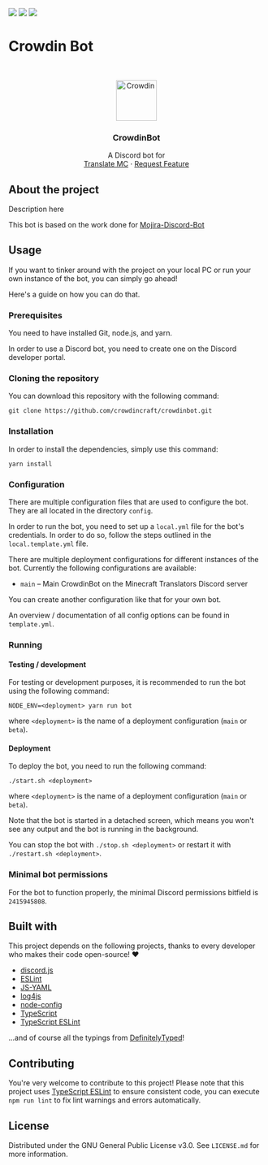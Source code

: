 <!-- shields -->
[![](https://img.shields.io/github/issues/crowdincraft/crowdinbot)](https://github.com/crowdincraft/crowdinbot/issues)
[![](https://img.shields.io/github/stars/crowdincraft/crowdinbot)](https://github.com/crowdincraft/crowdinbot/stargazers)
[![](https://img.shields.io/github/license/crowdincraft/crowdinbot)](https://github.com/crowdincraft/crowdinbot/blob/master/LICENSE.md)

# Crowdin Bot

<!-- PROJECT LOGO -->
<br/>
<p align="center">
  <a href="https://crowdin.com/">
    <img src="crowdin-logo.png" alt="Crowdin" width="80" height="80">
  </a>

<h3 align="center">CrowdinBot</h3>

  <p align="center">
    A Discord bot for <fill me>
    <br/>
    <a href="link">Translate MC</a>
    ·
    <a href="https://github.com/crowdincraft/crowdinbot/issues">Request Feature</a>
  </p>
</p>

## About the project
Description here  

This bot is based on the work done for [Mojira-Discord-Bot](https://github.com/mojira/mojira-discord-bot)

## Usage
If you want to tinker around with the project on your local PC or run your own instance of the bot, you can simply go ahead!

Here's a guide on how you can do that.

### Prerequisites
You need to have installed Git, node.js, and yarn.

In order to use a Discord bot, you need to create one on the Discord developer portal.

### Cloning the repository
You can download this repository with the following command:

```
git clone https://github.com/crowdincraft/crowdinbot.git
```

### Installation
In order to install the dependencies, simply use this command:

```
yarn install
```

### Configuration
There are multiple configuration files that are used to configure the bot. They are all located in the directory `config`.

In order to run the bot, you need to set up a `local.yml` file for the bot's credentials. In order to do so, follow the steps outlined in the `local.template.yml` file.

There are multiple deployment configurations for different instances of the bot. Currently the following configurations are available:
- `main` – Main CrowdinBot on the Minecraft Translators Discord server

You can create another configuration like that for your own bot.

An overview / documentation of all config options can be found in `template.yml`.

### Running
#### Testing / development
For testing or development purposes, it is recommended to run the bot using the following command:

```
NODE_ENV=<deployment> yarn run bot
```

where `<deployment>` is the name of a deployment configuration (`main` or `beta`).

#### Deployment
To deploy the bot, you need to run the following command:

```
./start.sh <deployment>
```

where `<deployment>` is the name of a deployment configuration (`main` or `beta`).

Note that the bot is started in a detached screen, which means you won't see any output and the bot is running in the background.

You can stop the bot with `./stop.sh <deployment>` or restart it with `./restart.sh <deployment>`.

### Minimal bot permissions
For the bot to function properly, the minimal Discord permissions bitfield is `2415945808`.

## Built with

This project depends on the following projects, thanks to every developer who makes their code open-source! :heart:

- [discord.js](https://github.com/discordjs/discord.js/)
- [ESLint](https://github.com/eslint/eslint)
- [JS-YAML](https://github.com/nodeca/js-yaml)
- [log4js](https://github.com/log4js-node/log4js-node)
- [node-config](https://github.com/lorenwest/node-config)
- [TypeScript](https://github.com/Microsoft/TypeScript/)
- [TypeScript ESLint](https://github.com/typescript-eslint/typescript-eslint/)

...and of course all the typings from [DefinitelyTyped](https://github.com/DefinitelyTyped/DefinitelyTyped/)!

## Contributing

You're very welcome to contribute to this project! Please note that this project uses [TypeScript ESLint](https://github.com/typescript-eslint/typescript-eslint/) to ensure consistent code, you can execute `npm run lint` to fix lint warnings and errors automatically.

## License

Distributed under the GNU General Public License v3.0. See `LICENSE.md` for more information.
